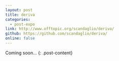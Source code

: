 ```yaml
---
layout: post
title: deriva
categories:
  - post-expo
link: http://www.offtopic.org/scandaglio/deriva/
github: https://github.com/scandaglio/deriva/
online: false
---
```

Coming soon...
{: .post-content}
